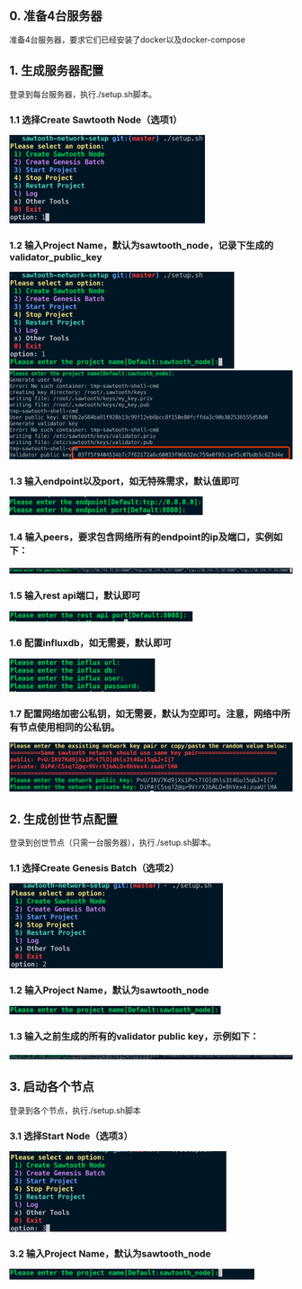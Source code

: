 ## 0. 准备4台服务器
准备4台服务器，要求它们已经安装了docker以及docker-compose
## 1. 生成服务器配置
登录到每台服务器，执行./setup.sh脚本。

### 1.1 选择Create Sawtooth Node（选项1）
![1](img/1.png)
### 1.2 输入Project Name，默认为sawtooth_node，记录下生成的validator_public_key
![2](img/2.png)
![3](img/3.png)
### 1.3 输入endpoint以及port，如无特殊需求，默认值即可
![4](img/4.png)
### 1.4 输入peers，要求包含网络所有的endpoint的ip及端口，实例如下：
![5](img/5.png)
### 1.5 输入rest api端口，默认即可
![6](img/6.png)
### 1.6 配置influxdb，如无需要，默认即可
![7](img/7.png)
### 1.7 配置网络加密公私钥，如无需要，默认为空即可。注意，网络中所有节点使用相同的公私钥。
![8](img/8.png)

## 2. 生成创世节点配置
登录到创世节点（只需一台服务器），执行./setup.sh脚本。
### 1.1 选择Create Genesis Batch（选项2）
![9](img/9.png)
### 1.2 输入Project Name，默认为sawtooth_node
![10](img/10.png)
### 1.3 输入之前生成的所有的validator public key，示例如下：
![11](img/11.png)

## 3. 启动各个节点
登录到各个节点，执行./setup.sh脚本
### 3.1 选择Start Node（选项3）
![12](img/12.png)
### 3.2 输入Project Name，默认为sawtooth_node
![13](img/13.png)
